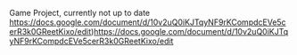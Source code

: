 Game Project, currently not up to date
https://docs.google.com/document/d/10v2uQ0iKJTqyNF9rKCompdcEVe5cerR3k0GReetKixo/edit)https://docs.google.com/document/d/10v2uQ0iKJTqyNF9rKCompdcEVe5cerR3k0GReetKixo/edit
